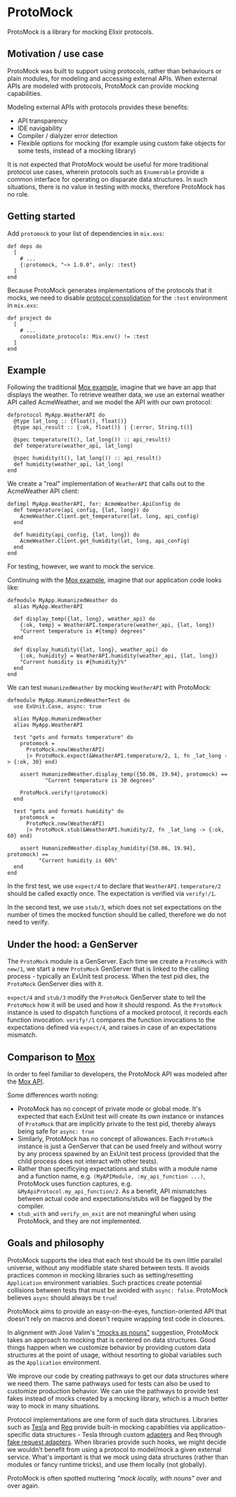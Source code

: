 # ProtoMock

<!-- MDOC -->
<!-- INCLUDE -->

ProtoMock is a library for mocking Elixir protocols.

## Motivation / use case

ProtoMock was built to support using protocols, rather than behaviours or plain
modules, for modeling and accessing external APIs. When external APIs are modeled with
protocols, ProtoMock can provide mocking capabilities.

Modeling external APIs with protocols provides these benefits:

* API transparency
* IDE navigability
* Compiler / dialyzer error detection
* Flexible options for mocking (for example using custom fake objects for some tests, instead of a mocking library)

It is not expected that ProtoMock would be useful for more traditional protocol use
cases, wherein protocols such as `Enumerable` provide a common interface for operating on
disparate data structures. In such situations, there is no value in testing with mocks,
therefore ProtoMock has no role.

## Getting started

Add `protomock` to your list of dependencies in `mix.exs`:

    def deps do
      [
        # ...
        {:protomock, "~> 1.0.0", only: :test}
      ]
    end

Because ProtoMock generates implementations of the protocols that it mocks, we need to
disable [protocol consolidation](https://hexdocs.pm/elixir/1.15.6/Protocol.html#module-consolidation) for the `:test` environment in `mix.exs`:

    def project do
      [
        # ...
        consolidate_protocols: Mix.env() != :test
      ]
    end

<!-- To enable [Hammox](https://hexdocs.pm/hammox/Hammox.html)-style [runtime type checking](`enable_type_checking/0`), add this to your `test_helper.exs` or 
equivalent:
  
      ProtoMock.enable_type_checking() -->

## Example

Following the traditional [Mox example](https://hexdocs.pm/mox/Mox.html#module-example),
imagine that we have an app that displays the weather. To retrieve weather data,
we use an external weather API called AcmeWeather, and we model the API with our own
protocol:

    defprotocol MyApp.WeatherAPI do
      @type lat_long :: {float(), float()}
      @type api_result :: {:ok, float()} | {:error, String.t()}

      @spec temperature(t(), lat_long()) :: api_result()
      def temperature(weather_api, lat_long)

      @spec humidity(t(), lat_long()) :: api_result()
      def humidity(weather_api, lat_long)
    end

We create a "real" implementation of `WeatherAPI` that calls out to the
AcmeWeather API client:

    defimpl MyApp.WeatherAPI, for: AcmeWeather.ApiConfig do
      def temperature(api_config, {lat, long}) do
        AcmeWeather.Client.get_temperature(lat, long, api_config)
      end

      def humidity(api_config, {lat, long}) do
        AcmeWeather.Client.get_humidity(lat, long, api_config)
      end
    end

For testing, however, we want to mock the service.

Continuing with the [Mox example](https://hexdocs.pm/mox/Mox.html#module-example),
imagine that our application code looks like:

    defmodule MyApp.HumanizedWeather do
      alias MyApp.WeatherAPI

      def display_temp({lat, long}, weather_api) do
        {:ok, temp} = WeatherAPI.temperature(weather_api, {lat, long})
        "Current temperature is #{temp} degrees"
      end

      def display_humidity({lat, long}, weather_api) do
        {:ok, humidity} = WeatherAPI.humidity(weather_api, {lat, long})
        "Current humidity is #{humidity}%"
      end
    end

We can test `HumanizedWeather` by mocking `WeatherAPI` with ProtoMock:

    defmodule MyApp.HumanizedWeatherTest do
      use ExUnit.Case, async: true

      alias MyApp.HumanizedWeather
      alias MyApp.WeatherAPI

      test "gets and formats temperature" do
        protomock =
          ProtoMock.new(WeatherAPI)
          |> ProtoMock.expect(&WeatherAPI.temperature/2, 1, fn _lat_long -> {:ok, 30} end)

        assert HumanizedWeather.display_temp({50.06, 19.94}, protomock) ==
                "Current temperature is 30 degrees"

        ProtoMock.verify!(protomock)
      end

      test "gets and formats humidity" do
        protomock =
          ProtoMock.new(WeatherAPI)
          |> ProtoMock.stub(&WeatherAPI.humidity/2, fn _lat_long -> {:ok, 60} end)

        assert HumanizedWeather.display_humidity({50.06, 19.94}, protomock) ==
              "Current humidity is 60%"
      end
    end

In the first test, we use `expect/4` to declare that `WeatherAPI.temperature/2` should be called
exactly once. The expectation is verified via `verify!/1`.

In the second test, we use `stub/3`, which does not set expectations on the number of times
the mocked function should be called, therefore we do not need to verify.

## Under the hood: a GenServer

The `ProtoMock` module is a GenServer. Each time we create a `ProtoMock` with `new/1`,
we start a new `ProtoMock` GenServer that is linked to the calling process - typically
an ExUnit test process. When the test pid dies, the `ProtoMock` GenServer dies with it.

`expect/4` and `stub/3` modify the `ProtoMock` GenServer state to tell the `ProtoMock`
how it will be used and how it should respond. As the `ProtoMock` instance is used to
dispatch functions of a mocked protocol, it records each function invocation.
`verify!/1` compares the function invocations to the expectations defined via
`expect/4`, and raises in case of an expectations mismatch.

## Comparison to [Mox](https://hexdocs.pm/mox/Mox.html)

In order to feel familiar to developers, the ProtoMock API was modeled after the [Mox API](https://hexdocs.pm/mox/Mox.html).

Some differences worth noting:

* ProtoMock has no concept of private mode or global mode. It's expected that each ExUnit
  test will create its own instance or instances of `ProtoMock` that are implicitly private
  to the test pid, thereby always being safe for `async: true`
* Similarly, ProtoMock has no concept of allowances. Each `ProtoMock` instance is just a
  GenServer that can be used freely and without worry by any process spawned by an
  ExUnit test process (provided that the child process does not interact with other tests).
* Rather than specificying expectations and stubs with a module name and a function name,
  e.g. `(MyAPIModule, :my_api_function ...)`, ProtoMock uses function captures, e.g.
  `&MyApiProtocol.my_api_function/2`. As a benefit, API mismatches between actual code and
  expectations/stubs will be flagged by the compiler.
* `stub_with` and `verify_on_exit` are not meaningful when using ProtoMock, and they
  are not implemented.

<!-- ## Runtime type checking

ProtoMock supports runtime type checking of mocked functions, via code adopted from [Hammox](https://hexdocs.pm/hammox/Hammox.html).
Type checking is disabled by default. It can be enabled via `enable_type_checking/0`.
See `enable_type_checking/0` for details on how type checking works. -->

## Goals and philosophy

ProtoMock supports the idea that each test should be its own little parallel universe,
without any modifiable state shared between tests. It avoids practices common in mocking 
libraries such as setting/resetting `Application` environment variables. Such practices 
create potential collisions between tests that must be avoided with `async: false`. 
ProtoMock believes `async` should always be `true`!

ProtoMock aims to provide an easy-on-the-eyes, function-oriented API that doesn't rely on 
macros and doesn't require wrapping test code in closures.

In alignment with José Valim's ["mocks as nouns"](https://blog.plataformatec.com.br/2015/10/mocks-and-explicit-contracts/) suggestion,
ProtoMock takes an approach to mocking that is centered on data structures. Good things happen
when we customize behavior by providing custom data structures at the point of usage, without
resorting to global variables such as the `Application` environment. 

We improve our code by creating pathways to get our data structures where we need them. The same 
pathways used for tests can also be used to customize production behavior. We can use the pathways
to provide test fakes instead of mocks created by a mocking library, which is a much better way 
to mock in many situations. 

Protocol implementations are one form of such data structures. Libraries such as [Tesla](https://hexdocs.pm/tesla/Tesla.html) 
and [Req](https://hexdocs.pm/req/readme.html) provide built-in mocking capabilities via 
application-specific data structures - Tesla through custom [adapters](https://hexdocs.pm/tesla/Tesla.Client.html#t:t/0) 
and Req through [fake request adapters](https://hexdocs.pm/req/Req.Request.html#module-adapter). 
When libraries provide such hooks, we might decide we wouldn't benefit from using a protocol to 
model/mock a given external service. What's important is that we mock using data structures 
(rather than modules or fancy runtime tricks), and use them locally (not globally). 

ProtoMock is often spotted muttering *"mock locally, with nouns"* over and over again.
